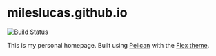 # mileslucas.github.io

[![Build Status](https://travis-ci.com/mileslucas/mileslucas.github.io.svg?branch=src)](https://travis-ci.com/mileslucas/mileslucas.github.io)

This is my personal homepage. Built using [Pelican](https://docs.getpelican.com/en/stable/) with the [Flex theme](https://github.com/alexandrevicenzi/Flex).